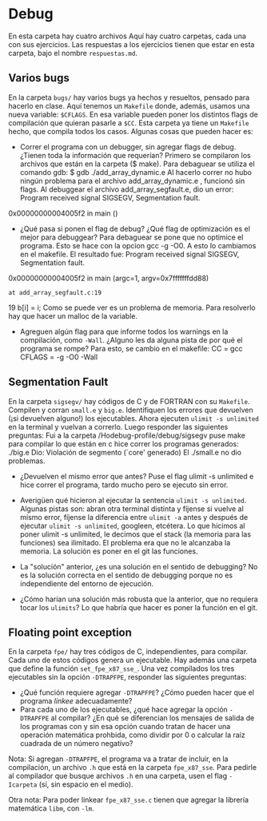 # Debug

En esta carpeta hay cuatro archivos Aquí hay cuatro carpetas, cada una
con sus ejercicios. Las respuestas a los ejercicios tienen que estar
en esta carpeta, bajo el nombre `respuestas.md`.

## Varios bugs

En la carpeta `bugs/` hay varios bugs ya hechos y resueltos, pensado
para hacerlo en clase. Aquí tenemos un `Makefile` donde, además,
usamos una nueva variable: `$CFLAGS`. En esa variable pueden poner los
distintos flags de compilación que quieran pasarle a `$CC`. Esta
carpeta ya tiene un `Makefile` hecho, que compila todos los
casos. Algunas cosas que pueden hacer es:
- Correr el programa con un debugger, sin agregar flags de
debug. ¿Tienen toda la información que requerían?
Primero se compilaron los archivos que están en la carpeta ($ make).
Para debaguear se utiliza el comando gdb:
$ gdb ./add_array_dynamic.e 
Al hacerlo correr no hubo ningún problema para el archivo add_array_dynamic.e , funcionó sin flags.
Al debuggear el archivo add_array_segfault.e, dio un error:
Program received signal SIGSEGV, Segmentation fault.

0x00000000004005f2 in main ()

- ¿Qué pasa si ponen el flag de debug? ¿Qué flag de optimización es el
mejor para debuggear?
Para debaguear se pone que no optimice el programa. Esto se hace con la opcion gcc -g -O0. 
A esto lo cambiamos en el makefile. El resultado fue:
Program received signal SIGSEGV, Segmentation fault.

0x00000000004005f2 in main (argc=1, argv=0x7fffffffdd88)

    at add_array_segfault.c:19

19	    b[i] = i;
Como se puede ver es un problema de memoria. Para resolverlo hay que hacer un malloc de la variable.
- Agreguen algún flag para que informe todos los warnings en la
compilación, como `-Wall`. ¿Alguno les da alguna pista de por qué el
programa se rompe?
Para esto, se cambio en el makefile: 
CC = gcc 
CFLAGS = -g -O0 -Wall

## Segmentation Fault

En la carpeta `sigsegv/` hay códigos de C y de FORTRAN con su
`Makefile`.  Compilen y corran `small.e` y `big.e`.  Identifiquen los
errores que devuelven (¡si devuelven alguno!) los ejecutables.  Ahora
ejecuten `ulimit -s unlimited` en la terminal y vuelvan a
correrlo. Luego responder las siguientes preguntas:
Fui a la carpeta /Hodebug-profile/debug/sigsegv puse make para compilar lo que están en c hice correr los programas generados:
./big.e 
Dio:
Violación de segmento (`core' generado)
El ./small.e no dio problemas.
- ¿Devuelven el mismo error que antes?
Puse el flag ulimit -s unlimited e hice correr el programa, tardo mucho pero se ejecuto sin error.

- Averigüen qué hicieron al ejecutar la sentencia `ulimit -s
unlimited`. Algunas pistas son: abran otra terminal distinta y fíjense
si vuelve al mismo error, fíjense la diferencia entre `ulimit -a`
antes y después de ejecutar `ulimit -s unlimited`, googleen, etcétera.
Lo que hicimos al poner  ulimit -s unlimited, le decimos que el stack (la memoria para las funciones) sea ilimitado. 
El problema era que no le alcanzaba la memoria. La solución es poner en el git las funciones.
- La "solución" anterior, ¿es una solución en el sentido de debugging?
No es la solución correcta en el sentido de debugging porque no es independiente del entorno de ejecución.
- ¿Cómo harían una solución más robusta que la anterior, que no
requiera tocar los `ulimits`?
Lo que habría que hacer es poner la función en el git.

## Floating point exception

En la carpeta `fpe/` hay tres códigos de C, independientes, para
compilar.  Cada uno de estos códigos genera un ejecutable. Hay además
una carpeta que define la función `set_fpe_x87_sse_`. Una vez
compilados los tres ejecutables sin la opción `-DTRAPFPE`, responder
las siguientes preguntas:

- ¿Qué función requiere agregar `-DTRAPFPE`? ¿Cómo pueden hacer que el
programa *linkee* adecuadamente?
- Para cada uno de los ejecutables, ¿qué hace agregar la opción
`-DTRAPFPE` al compilar? ¿En qué se diferencian los mensajes de salida
de los programas con y sin esa opción cuando tratan de hacer una
operación matemática prohbida, como dividir por 0 o calcular la raíz
cuadrada de un número negativo?

Nota: Si agregan `-DTRAPFPE`, el programa va a tratar de incluir, en
la compilación, un archivo `.h` que está en la carpeta
`fpe_x87_sse`. Para pedirle al compilador que busque archivos `.h` en
una carpeta, usen el flag `-Icarpeta` (sí, sin espacio en el medio).

Otra nota: Para poder linkear `fpe_x87_sse.c` tienen que agregar la
librería matemática `libm`, con `-lm`.


